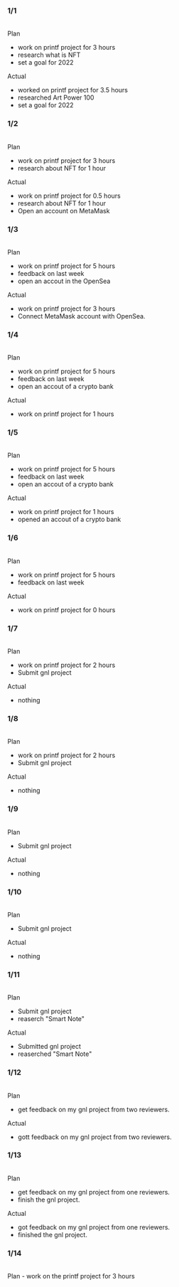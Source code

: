 <h3>1/1</h3><br>
Plan

- work on printf project for 3 hours
- research what is NFT
- set a goal for 2022

Actual

- worked on printf project for 3.5 hours
- researched Art Power 100
- set a goal for 2022

<h3>1/2</h3><br>
Plan 

- work on printf project for 3 hours
- research about NFT for 1 hour

Actual

- work on printf project for 0.5 hours
- research about NFT for 1 hour
- Open an account on MetaMask

<h3>1/3</h3><br>
Plan

- work on printf project for 5 hours
- feedback on last week
- open an accout in the OpenSea

Actual

- work on printf project for 3 hours
- Connect MetaMask account with OpenSea.

<h3>1/4</h3><br>
Plan

- work on printf project for 5 hours
- feedback on last week
- open an accout of a crypto bank

Actual

- work on printf project for 1 hours

<h3>1/5</h3><br>
Plan

- work on printf project for 5 hours
- feedback on last week
- open an accout of a crypto bank

Actual

- work on printf project for 1 hours
- opened an accout of a crypto bank

<h3>1/6</h3><br>
Plan

- work on printf project for 5 hours
- feedback on last week

Actual

- work on printf project for 0 hours

<h3>1/7</h3><br>
Plan

- work on printf project for 2 hours
- Submit gnl project

Actual

- nothing

<h3>1/8</h3><br>
Plan

- work on printf project for 2 hours
- Submit gnl project

Actual

- nothing

<h3>1/9</h3><br>
Plan

- Submit gnl project

Actual

- nothing

<h3>1/10</h3><br>
Plan

- Submit gnl project

Actual

- nothing

<h3>1/11</h3><br>
Plan

- Submit gnl project
- reaserch "Smart Note"

Actual

- Submitted gnl project
- reaserched "Smart Note"
 
<h3>1/12</h3><br>
Plan

- get feedback on my gnl project from two reviewers.

Actual

- gott feedback on my gnl project from two reviewers.

<h3>1/13</h3><br>
Plan

- get feedback on my gnl project from one reviewers.
- finish the gnl project.

Actual

- got feedback on my gnl project from one reviewers.
- finished the gnl project.

<h3>1/14</h3><br>
Plan
- work on the printf project for 3 hours

